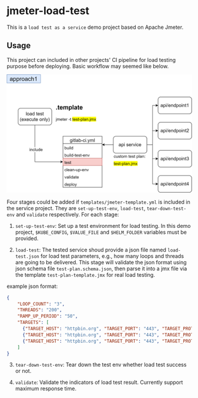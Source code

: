 # jmeter-load-test

This is a `load test as a service` demo project based on Apache Jmeter. 

## Usage

This project can included in other projects' CI pipeline for load testing purpose before deploying.
Basic workflow may seemed like below.

<img src="metadata/approach.png" width="800px"/>

Four stages could be added if `templates/jmeter-template.yml` is included in the service project. They are `set-up-test-env`, `load-test`, `tear-down-test-env` and `validate` respectively. For each stage:

1.  `set-up-test-env`: Set up a test environment for load testing. In this demo project, `$KUBE_CONFIG`, `$VALUE_FILE` and `$HELM_FOLDER` variables must be provided. 

2. `load-test`: The tested service shoud provide a json file named `load-test.json` for load test parameters, e.g., how many loops and threads are going to be delivered.  This stage will validate the json format using json schema file `test-plan.schema.json`, then parse it into a jmx file via the template `test-plan-template.jmx` for real load testing.

example json format:

```json
{
    "LOOP_COUNT": "3",
    "THREADS": "200",
    "RAMP_UP_PERIOD": "50",
    "TARGETS": [
      {"TARGET_HOST": "httpbin.org", "TARGET_PORT": "443", "TARGET_PROTOCOL": "https", "TARGET_PATH": "/get"},
      {"TARGET_HOST": "httpbin.org", "TARGET_PORT": "443", "TARGET_PROTOCOL": "https", "TARGET_PATH": "/get/1"},
      {"TARGET_HOST": "httpbin.org", "TARGET_PORT": "443", "TARGET_PROTOCOL": "https", "TARGET_PATH": "/get/2"}
    ]
}
```

3. `tear-down-test-env`: Tear down the test env whether load test success or not.

4. `validate`: Validate the indicators of load test result. Currently support maximum response time.